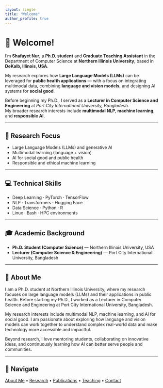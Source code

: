 ```yaml
---
layout: single
title: "Welcome"
author_profile: true
---
```


# 👋 Welcome!

I’m **Shafayet Nur**, a **Ph.D. student** and **Graduate Teaching Assistant** in the Department of Computer Science at **Northern Illinois University**, based in **DeKalb, Illinois, USA**.

My research explores how **Large Language Models (LLMs)** can be leveraged for **public health applications** — with a focus on integrating multimodal data, combining **language and vision models**, and designing AI systems for **social good**.

Before beginning my Ph.D., I served as a **Lecturer in Computer Science and Engineering** at *Port City International University, Bangladesh*.  
My broader research interests include **multimodal NLP**, **machine learning**, and **responsible AI**.

---

## 🔬 Research Focus

- Large Language Models (LLMs) and generative AI  
- Multimodal learning (language + vision)  
- AI for social good and public health  
- Responsible and ethical machine learning  

---

## 💻 Technical Skills

- Deep Learning · PyTorch · TensorFlow  
- NLP · Transformers · Hugging Face  
- Data Science · Python · R  
- Linux · Bash · HPC environments  

---

## 🎓 Academic Background

- **Ph.D. Student (Computer Science)** — Northern Illinois University, USA  
- **Lecturer (Computer Science & Engineering)** — Port City International University, Bangladesh  

---

## 🧠 About Me

I am a Ph.D. student at Northern Illinois University, where my research focuses on large language models (LLMs) and their applications in public health. Before starting my Ph.D., I worked as a Lecturer in Computer Science and Engineering at Port City International University, Bangladesh.  

My research interests include multimodal NLP, machine learning, and AI for social good. I am passionate about exploring how language and vision models can work together to understand complex real-world data and make technology more accessible and impactful.  

Beyond research, I love mentoring students, collaborating on innovative ideas, and continuously learning how AI can better serve people and communities.

---

## 🧭 Navigate

[About Me](about/) • [Research](research/) • [Publications](publications/) • [Teaching](teaching/) • [Contact](contact/)
